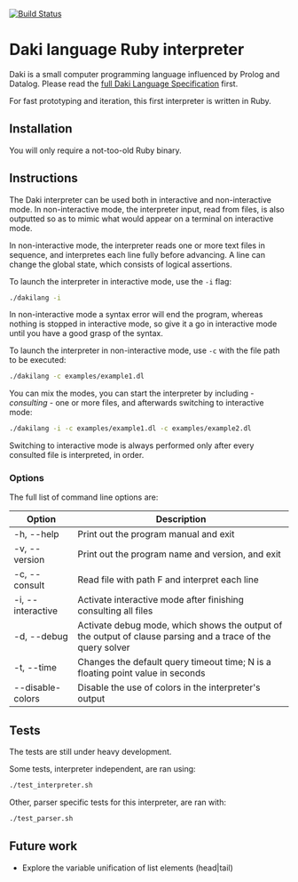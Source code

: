 [![Build Status](https://travis-ci.org/gonmf/dakilang.svg?branch=master)](https://travis-ci.org/gonmf/dakilang)

# Daki language Ruby interpreter

Daki is a small computer programming language influenced by Prolog and Datalog. Please read the [full Daki Language Specification](https://macro.win/dakilang/spec_0.html) first.

For fast prototyping and iteration, this first interpreter is written in Ruby.

## Installation

You will only require a not-too-old Ruby binary.

## Instructions

The Daki interpreter can be used both in interactive and non-interactive mode. In non-interactive mode, the interpreter input, read from files, is also outputted so as to mimic what would appear on a terminal on interactive mode.

In non-interactive mode, the interpreter reads one or more text files in sequence, and interpretes each line fully before advancing. A line can change the global state, which consists of logical assertions.

To launch the interpreter in interactive mode, use the `-i` flag:

```sh
./dakilang -i
```

In non-interactive mode a syntax error will end the program, whereas nothing is stopped in interactive mode, so give it a go in interactive mode until you have a good grasp of the syntax.

To launch the interpreter in non-interactive mode, use `-c` with the file path to be executed:

```sh
./dakilang -c examples/example1.dl
```

You can mix the modes, you can start the interpreter by including - _consulting_ - one or more files, and afterwards switching to interactive mode:

```sh
./dakilang -i -c examples/example1.dl -c examples/example2.dl
```

Switching to interactive mode is always performed only after every consulted file is interpreted, in order.

### Options

The full list of command line options are:

Option | Description
------ | -----------
-h, --help | Print out the program manual and exit
-v, --version | Print out the program name and version, and exit
-c, --consult | Read file with path F and interpret each line
-i, --interactive | Activate interactive mode after finishing consulting all files
-d, --debug | Activate debug mode, which shows the output of the output of clause parsing and a trace of the query solver
-t, --time | Changes the default query timeout time; N is a floating point value in seconds
--disable-colors | Disable the use of colors in the interpreter's output

## Tests

The tests are still under heavy development.

Some tests, interpreter independent, are ran using:

```bash
./test_interpreter.sh
```

Other, parser specific tests for this interpreter, are ran with:

```bash
./test_parser.sh
```

## Future work

- Explore the variable unification of list elements (head\|tail)
